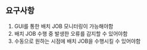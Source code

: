 ## 요구사항
1. GUI를 통한 배치 JOB 모니터링이 가능해야함
2. 배치 JOB 수행 중 발생한 오류를 감지할 수 있어야함
3. 수동으로 원하는 시점에 배치 JOB을 수행시킬 수 있어야함

